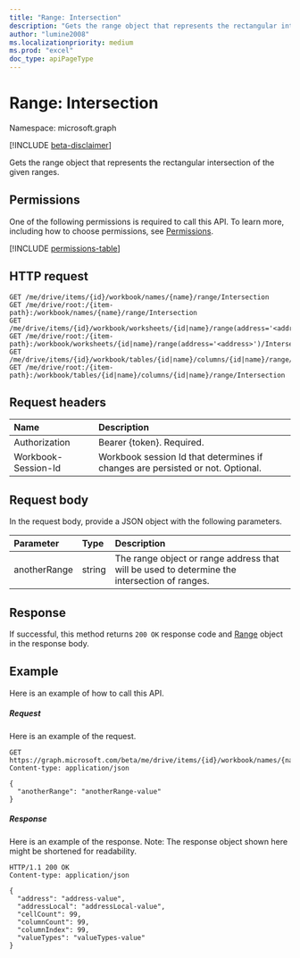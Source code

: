 ```yaml
---
title: "Range: Intersection"
description: "Gets the range object that represents the rectangular intersection of the given ranges."
author: "lumine2008"
ms.localizationpriority: medium
ms.prod: "excel"
doc_type: apiPageType
---
```


# Range: Intersection

Namespace: microsoft.graph

[!INCLUDE [beta-disclaimer](../../includes/beta-disclaimer.md)]

Gets the range object that represents the rectangular intersection of the given ranges.
## Permissions
One of the following permissions is required to call this API. To learn more, including how to choose permissions, see [Permissions](/graph/permissions-reference).

<!-- { "blockType": "permissions", "name": "range_intersection" } -->
[!INCLUDE [permissions-table](../includes/permissions/range-intersection-permissions.md)]

## HTTP request
<!-- { "blockType": "ignored" } -->
```http
GET /me/drive/items/{id}/workbook/names/{name}/range/Intersection
GET /me/drive/root:/{item-path}:/workbook/names/{name}/range/Intersection
GET /me/drive/items/{id}/workbook/worksheets/{id|name}/range(address='<address>')/Intersection
GET /me/drive/root:/{item-path}:/workbook/worksheets/{id|name}/range(address='<address>')/Intersection
GET /me/drive/items/{id}/workbook/tables/{id|name}/columns/{id|name}/range/Intersection
GET /me/drive/root:/{item-path}:/workbook/tables/{id|name}/columns/{id|name}/range/Intersection

```
## Request headers
| Name       | Description|
|:---------------|:----------|
| Authorization  | Bearer {token}. Required. |
| Workbook-Session-Id  | Workbook session Id that determines if changes are persisted or not. Optional.|

## Request body
In the request body, provide a JSON object with the following parameters.

| Parameter	   | Type	|Description|
|:---------------|:--------|:----------|
|anotherRange|string|The range object or range address that will be used to determine the intersection of ranges.|

## Response

If successful, this method returns `200 OK` response code and [Range](../resources/workbookrange.md) object in the response body.

## Example
Here is an example of how to call this API.
##### Request
Here is an example of the request.
<!-- {
  "blockType": "request",
  "name": "range_intersection"
}-->
```http
GET https://graph.microsoft.com/beta/me/drive/items/{id}/workbook/names/{name}/range/Intersection
Content-type: application/json

{
  "anotherRange": "anotherRange-value"
}
```

##### Response
Here is an example of the response. Note: The response object shown here might be shortened for readability.
<!-- {
  "blockType": "response",
  "truncated": true,
  "@odata.type": "microsoft.graph.workbookRange"
} -->
```http
HTTP/1.1 200 OK
Content-type: application/json

{
  "address": "address-value",
  "addressLocal": "addressLocal-value",
  "cellCount": 99,
  "columnCount": 99,
  "columnIndex": 99,
  "valueTypes": "valueTypes-value"
}
```

<!-- uuid: 8fcb5dbc-d5aa-4681-8e31-b001d5168d79
2015-10-25 14:57:30 UTC -->
<!--
{
  "type": "#page.annotation",
  "description": "Range: Intersection",
  "keywords": "",
  "section": "documentation",
  "tocPath": "",
  "suppressions": []
}
-->


